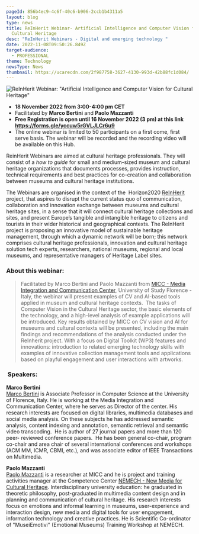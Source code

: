 ```yaml
---
pageId: 856b4ec9-4c6f-40c6-b906-2ccb1b4311a5
layout: blog
type: news
title: ReInHerit Webinar- Artificial Intelligence and Computer Vision for
  Cultural Heritage
desc: "ReInHerit Webinars - Digital and emerging technology "
date: 2022-11-08T09:50:26.849Z
target-audience:
  - PROFESSIONAL
theme: Technology
newsType: News
thumbnail: https://ucarecdn.com/2f987758-3627-4130-993d-42b88fc1d084/
---
```

![ReInHerit Webinar: "Artificial Intelligence and Computer Vision for Cultural Heritage"](https://ucarecdn.com/fe669689-fd81-4171-be69-98b8dd2cef28/ "Artificial Intelligence and Computer Vision for Cultural Heritage")

* **18 November 2022 from 3:00-4:00 pm CET**
* Facilitated by **Marco Bertini** and **Paolo Mazzanti**
* **Free Registration is open until 16 November 2022 (3 pm) at this link <https://forms.gle/yccuw5rGVLJLCr6u9>**
* The online webinar is limited to 50 participants on a first come, first serve basis. The webinar will be recorded and the recording video will be available on this Hub.[](http://www.reinherit-hub.eu/)

ReinHerit Webinars are aimed at cultural heritage professionals. They will consist of a *how to guide* for small and medium-sized museum and cultural heritage organizations that documents processes, provides instruction, technical requirements and best practices for co-creation and collaboration between museums and cultural heritage institutions.

The Webinars are organised in the context of the  Horizon2020 [ReInHerit](https://www.reinherit.eu) project, that aspires to disrupt the current status quo of communication, collaboration and innovation exchange between museums and cultural heritage sites, in a sense that it will connect cultural heritage collections and sites, and present Europe’s tangible and intangible heritage to citizens and tourists in their wider historical and geographical contexts. The ReInHerit project is proposing an innovative model of sustainable heritage management, through which a dynamic network will be born; this network comprises cultural heritage professionals, innovation and cultural heritage solution tech experts, researchers, national museums, regional and local museums, and representative managers of Heritage Label sites. 

### About this webinar:

> Facilitated by Marco Bertini and Paolo Mazzanti from [MICC - Media Integration and Communication Center](https://www.micc.unifi.it), University of Study Florence - Italy, the webinar will present examples of CV and AI-based tools applied in museum and cultural heritage contexts.  The tasks of Computer Vision in the Cultural Heritage sector, the basic elements of the technology, and a high-level analysis of example applications will be introduced. Key results obtained by MICC on CV vision and AI for museums and cultural contexts will be presented, including the main findings and recommendations of the analysis conducted under the ReInherit project. With a focus on Digital Toolkit (WP3) features and innovations: introduction to related emerging technology skills with examples of innovative collection management tools and applications based on playful engagement and user interactions with artworks.

###  Speakers:

**Marco Bertini**\
[Marco Bertini](https://www.micc.unifi.it/people/marco-bertini/) is Associate Professor in Computer Science at the University of Florence, Italy. He is working at the Media Integration and Communication Center, where he serves as Director of the center. His research interests are focused on digital libraries, multimedia databases and social media analysis. On these subjects he has addressed semantic analysis, content indexing and annotation, semantic retrieval and semantic video transcoding.  He is author of 27 journal papers and more than 120 peer- reviewed conference papers.  He has been general co-chair, program co-chair and area chair of several international conferences and workshops (ACM MM, ICMR, CBMI, etc.), and was associate editor of IEEE Transactions on Multimedia. 

**Paolo Mazzanti**\
[Paolo Mazzanti](https://www.micc.unifi.it/people/paolo-mazzanti/) is a researcher at MICC and he is project and training activities manager at the Competence Center [NEMECH - New Media for Cultural Heritage](http://nemech.unifi.it). Interdisciplinary university education: he graduated in theoretic philosophy, post-graduated in multimedia content design and in planning and communication of cultural heritage. His research interests focus on emotions and informal learning in museums, user-experience and interaction design, new media and digital tools for user engagement, information technology and creative practices. He is Scientific Co-ordinator of "MuseiEmotivi" (Emotional Museums) Training Workshop at NEMECH.